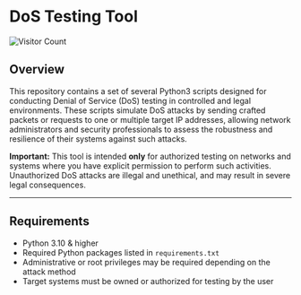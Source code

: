 # DoS Testing Tool
![Visitor Count](https://visitor-badge.laobi.icu/badge?page_id=Fattcat.DOS-PythonScapy)
## Overview

This repository contains a set of several Python3 scripts designed for conducting Denial of Service (DoS) testing in controlled and legal environments. These scripts simulate DoS attacks by sending crafted packets or requests to one or multiple target IP addresses, allowing network administrators and security professionals to assess the robustness and resilience of their systems against such attacks.

**Important:** This tool is intended **only** for authorized testing on networks and systems where you have explicit permission to perform such activities. Unauthorized DoS attacks are illegal and unethical, and may result in severe legal consequences.

---

## Requirements

- Python 3.10 & higher  
- Required Python packages listed in `requirements.txt`  
- Administrative or root privileges may be required depending on the attack method  
- Target systems must be owned or authorized for testing by the user
